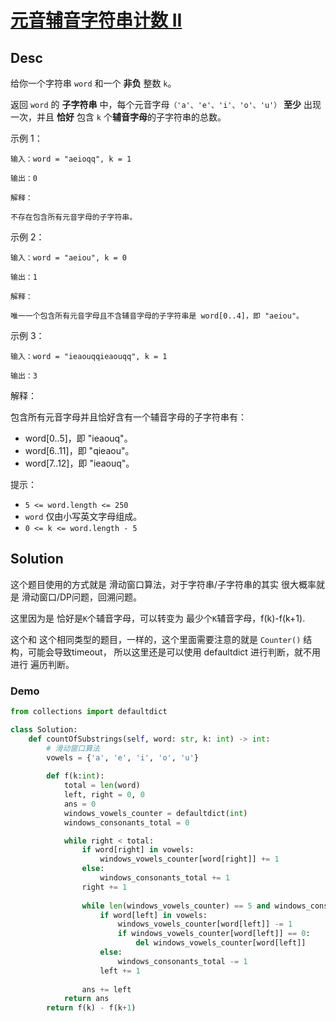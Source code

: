 
# [元音辅音字符串计数 II](https://leetcode.cn/problems/count-of-substrings-containing-every-vowel-and-k-consonants-ii/description/)

## Desc

给你一个字符串 `word` 和一个 **非负** 整数 `k`。

返回 `word` 的 **子字符串** 中，每个元音字母`（'a'、'e'、'i'、'o'、'u'）` **至少** 出现一次，并且 **恰好** 包含 `k` 个**辅音字母**的子字符串的总数。

 

示例 1：
```
输入：word = "aeioqq", k = 1

输出：0

解释：

不存在包含所有元音字母的子字符串。
```
示例 2：
```
输入：word = "aeiou", k = 0

输出：1

解释：

唯一一个包含所有元音字母且不含辅音字母的子字符串是 word[0..4]，即 "aeiou"。
```
示例 3：
```
输入：word = "ieaouqqieaouqq", k = 1

输出：3
```
解释：

包含所有元音字母并且恰好含有一个辅音字母的子字符串有：

* word[0..5]，即 "ieaouq"。
* word[6..11]，即 "qieaou"。
* word[7..12]，即 "ieaouq"。


提示：

* `5 <= word.length <= 250`
* `word` 仅由小写英文字母组成。
* `0 <= k <= word.length - 5`

## Solution
这个题目使用的方式就是 滑动窗口算法，对于字符串/子字符串的其实 很大概率就是 滑动窗口/DP问题，回溯问题。

这里因为是 恰好是`K`个辅音字母，可以转变为 最少个`K`辅音字母，f(k)-f(k+1).

这个和 这个相同类型的题目，一样的，这个里面需要注意的就是 `Counter()` 结构，可能会导致timeout， 所以这里还是可以使用 defaultdict 进行判断，就不用进行 遍历判断。


### Demo

```python
from collections import defaultdict

class Solution:
    def countOfSubstrings(self, word: str, k: int) -> int:
        # 滑动窗口算法
        vowels = {'a', 'e', 'i', 'o', 'u'}
        
        def f(k:int):
            total = len(word)
            left, right = 0, 0
            ans = 0
            windows_vowels_counter = defaultdict(int)
            windows_consonants_total = 0

            while right < total:
                if word[right] in vowels:
                    windows_vowels_counter[word[right]] += 1
                else:
                    windows_consonants_total += 1
                right += 1
                
                while len(windows_vowels_counter) == 5 and windows_consonants_total >= k:
                    if word[left] in vowels:
                        windows_vowels_counter[word[left]] -= 1
                        if windows_vowels_counter[word[left]] == 0:
                            del windows_vowels_counter[word[left]]
                    else:
                        windows_consonants_total -= 1
                    left += 1
                
                ans += left
            return ans
        return f(k) - f(k+1)

        
```

